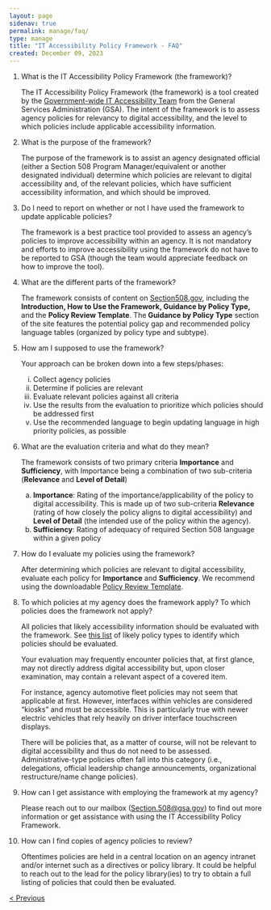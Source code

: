 ```yaml
---
layout: page
sidenav: true
permalink: manage/faq/
type: manage
title: "IT Accessibility Policy Framework - FAQ"
created: December 09, 2023
---
```


<ol id="faq-list">
  <li>What is the IT Accessibility Policy Framework (the framework)?
  <p>
    The IT Accessibility Policy Framework (the framework) is a tool created by the <a href="https://www.section508.gov/about-us/">Government-wide IT Accessibility Team</a> from the General Services Administration (GSA). The intent of the framework is to assess agency policies for relevancy to digital accessibility, and the level to which policies include applicable accessibility information.
  </p>
  </li>
  <li>What is the purpose of the framework?
  <p>
    The purpose of the framework is to assist an agency designated official (either a Section 508 Program Manager/equivalent or another designated individual) determine which policies are relevant to digital accessibility and, of the relevant policies, which have sufficient accessibility information, and which should be improved.
  </p>
  </li>
  <li>Do I need to report on whether or not I have used the framework to update applicable policies?
  <p>
    The framework is a best practice tool provided to assess an agency’s policies to improve accessibility within an agency. It is not mandatory and efforts to improve accessibility using the framework do not have to be reported to GSA (though the team would appreciate feedback on how to improve the tool).
  </p>
  </li>
  <li>What are the different parts of the framework?
  <p>
    The framework consists of content on <a href="https://www.section508.gov/">Section508.gov</a>, including the <b>Introduction, How to Use the Framework, Guidance by Policy Type,</b> and the <b>Policy Review Template</b>. The<b> Guidance by Policy Type</b> section of the site features the potential policy gap and recommended policy language tables (organized by policy type and subtype).
  </p>
  </li>
  <li>How am I supposed to use the framework?
  <p>
    Your approach can be broken down into a few steps/phases:
    <ol type="i">
      <li>Collect agency policies</li>
      <li>Determine if policies are relevant</li>
      <li>Evaluate relevant policies against all criteria</li>
      <li>Use the results from the evaluation to prioritize which policies should be addressed first</li>
      <li>Use the recommended language to begin updating language in high priority policies, as possible</li>
    </ol>
  </p>
  </li>
  <li>What are the evaluation criteria and what do they mean?
  <p>
    The framework consists of two primary criteria <b>Importance</b> and <b>Sufficiency</b>, with Importance being a combination of two sub-criteria (<b>Relevance</b> and <b>Level of Detail</b>)
    <ol type="a">
      <li><b>Importance</b>: Rating of the importance/applicability of the policy to digital accessibility. This is made up of two sub-criteria <b>Relevance</b> (rating of how closely the policy aligns to digital accessibility) and <b>Level of Detail</b> (the intended use of the policy within the agency).</li>
      <li><b>Sufficiency</b>: Rating of adequacy of required Section 508 language within a given policy</li>
    </ol>
  </p>
  </li>
  <li>How do I evaluate my policies using the framework?
  <p>
  After determining which policies are relevant to digital accessibility, evaluate  each policy for <b>Importance</b> and <b>Sufficiency</b>. We recommend using the downloadable <a href="{{ site.baseurl }}/assets/policy-review-template.xlsx" download="Policy Review Template.xlsx">Policy Review Template</a>.
  </p>
  </li>
  <li>To which policies at my agency does the framework apply? To which policies does the framework not apply?
  <p>
  All policies that likely accessibility information should be evaluated with the framework. See <a href="{{site.baseurl}}/manage/how-to-use-the-framework/how-to-identify-policies/#policytype-list">this list</a> of likely policy types to identify which policies should be evaluated.
  </p>
  <p>
  Your evaluation may frequently encounter policies that, at first glance, may not directly address digital accessibility but, upon closer examination, may contain a relevant aspect of a covered item.
  </p>
  <p>
  For instance, agency automotive fleet policies may not seem that applicable at first. However, interfaces within vehicles are considered “kiosks” and must be accessible. This is particularly true with newer electric vehicles that rely heavily on driver interface touchscreen displays.
  </p>
  <p>
  There will be policies that, as a matter of course, will not be relevant to digital accessibility and thus do not need to be assessed. Administrative-type policies often fall into this category (i.e., delegations, official leadership change announcements, organizational restructure/name change policies).
  </p>
  </li>
  <li>How can I get assistance with employing the framework at my agency?
  <p>
  Please reach out to our mailbox (<a href="mailto:section.508@gsa.gov">Section.508@gsa.gov</a>) to find out more information or get assistance with using the IT Accessibility Policy Framework.
  </p>
  </li>
  <li>How can I find copies of agency policies to review?
  <p>
  Oftentimes policies are held in a central location on an agency intranet and/or internet  such as a directives or policy library. It could be helpful to reach out to the lead for the policy library(ies) to try to obtain a full listing of policies that could then be evaluated.
  </p>
  </li>
</ol>

<div>
<div id="prev-next-section" style="justify-content: space-around;">
    <a class="prev-page" title="Go to previous page" 
      href="{{site.baseurl}}/manage/resources-and-references/list-of-acronyms/"> < Previous</a>
    <a class="prev-page" style="display:none;" title="Go to next page"> 
      Next >
    </a>
</div>
</div>